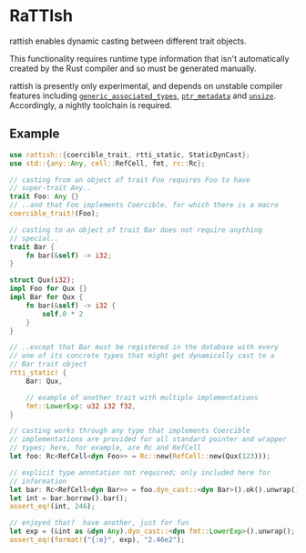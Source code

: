 # RaTTIsh

rattish enables dynamic casting between different trait objects.

This functionality requires runtime type information that isn't
automatically created by the Rust compiler and so must be generated
manually.

rattish is presently only experimental, and depends on unstable compiler
features including [`generic_associated_types`], [`ptr_metadata`] and
[`unsize`].  Accordingly, a nightly toolchain is required.

## Example
```rust
use rattish::{coercible_trait, rtti_static, StaticDynCast};
use std::{any::Any, cell::RefCell, fmt, rc::Rc};

// casting from an object of trait Foo requires Foo to have
// super-trait Any..
trait Foo: Any {}
// ..and that Foo implements Coercible, for which there is a macro
coercible_trait!(Foo);

// casting to an object of trait Bar does not require anything
// special..
trait Bar {
    fn bar(&self) -> i32;
}

struct Qux(i32);
impl Foo for Qux {}
impl Bar for Qux {
    fn bar(&self) -> i32 {
        self.0 * 2
    }
}

// ..except that Bar must be registered in the database with every
// one of its concrete types that might get dynamically cast to a
// Bar trait object
rtti_static! {
    Bar: Qux,

    // example of another trait with multiple implementations
    fmt::LowerExp: u32 i32 f32,
}

// casting works through any type that implements Coercible
// implementations are provided for all standard pointer and wrapper
// types; here, for example, are Rc and RefCell
let foo: Rc<RefCell<dyn Foo>> = Rc::new(RefCell::new(Qux(123)));

// explicit type annotation not required; only included here for
// information
let bar: Rc<RefCell<dyn Bar>> = foo.dyn_cast::<dyn Bar>().ok().unwrap();
let int = bar.borrow().bar();
assert_eq!(int, 246);

// enjoyed that?  have another, just for fun
let exp = (&int as &dyn Any).dyn_cast::<dyn fmt::LowerExp>().unwrap();
assert_eq!(format!("{:e}", exp), "2.46e2");
```

[`generic_associated_types`]: https://doc.rust-lang.org/nightly/unstable-book/language-features/generic-associated-types.html
[`ptr_metadata`]: https://doc.rust-lang.org/nightly/unstable-book/library-features/ptr-metadata.html
[`unsize`]: https://doc.rust-lang.org/nightly/unstable-book/library-features/unsize.html
